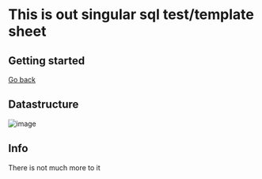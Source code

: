 # This is out singular sql test/template sheet

## Getting started

[Go back](backend/api)

## Datastructure

![image](https://github.com/Lartrax/test-fagprove-1/assets/89910638/0d02eab9-0cd7-463d-8d65-89b7084ce07d)


## Info

There is not much more to it
